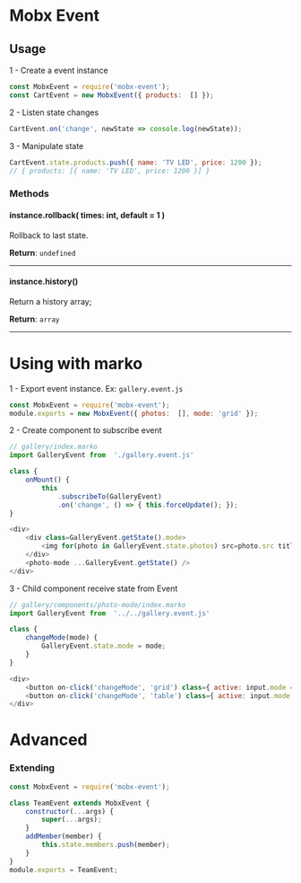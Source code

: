 # Mobx Event
 

## Usage

1 - Create a event instance
```js
const MobxEvent = require('mobx-event');
const CartEvent = new MobxEvent({ products:  [] });
```

2 - Listen state changes
```js
CartEvent.on('change', newState => console.log(newState));
```

3 - Manipulate state 
```js
CartEvent.state.products.push({ name: 'TV LED', price: 1200 }); 
// { products: [{ name: 'TV LED', price: 1200 }] }

```

### Methods

#### instance.rollback( times: int, default = 1 )
Rollback to last state.

**Return**: `undefined`

------

#### instance.history()
Return a history array;

**Return**: `array`

------


# Using with marko

1 - Export event instance. Ex: `gallery.event.js`
```js
const MobxEvent = require('mobx-event');
module.exports = new MobxEvent({ photos:  [], mode: 'grid' });
```

2 - Create component to subscribe event
```js
// gallery/index.marko
import GalleryEvent from  './gallery.event.js'

class {
	onMount() {
		this
			.subscribeTo(GalleryEvent)
			.on('change', () => { this.forceUpdate(); });
}

<div>
	<div class=GalleryEvent.getState().mode>
		<img for(photo in GalleryEvent.state.photos) src=photo.src title=photo.title />
	</div>
	<photo-mode ...GalleryEvent.getState() />
</div>
```
3 - Child component receive state from Event
```js
// gallery/components/photo-mode/index.marko
import GalleryEvent from  '../../gallery.event.js'

class {
	changeMode(mode) {
		GalleryEvent.state.mode = mode;
	}
}

<div>
	<button on-click('changeMode', 'grid') class={ active: input.mode === 'grid' }>Grid</button>
	<button on-click('changeMode', 'table') class={ active: input.mode === 'table' }>Table</button>	
</div>
```

# Advanced
### Extending

```js
const MobxEvent = require('mobx-event');

class TeamEvent extends MobxEvent {
	constructor(...args) {
		super(...args);
	}
	addMember(member) {
		this.state.members.push(member);
	}
}
module.exports = TeamEvent;
```